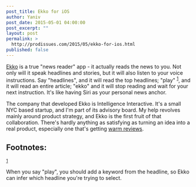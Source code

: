 ```yaml
---
post_title: Ekko for iOS
author: Yaniv
post_date: 2015-05-01 04:00:00
post_excerpt: ""
layout: post
permalink: >
  http://prodissues.com/2015/05/ekko-for-ios.html
published: false
---
```

<p> <a href="https://itunes.apple.com/us/app/ekko-Player/id969512337">Ekko</a> is a true "news reader" app - it actually reads the news to you. Not only will it speak headlines and stories, but it will also listen to your voice instructions. Say "headlines", and it will read the top headlines; "play" <sup><a id="fnr.1" class="footref" href="#fn.1">1</a></sup>, and it will read an entire article; "ekko" and it will stop reading and wait for your next instruction. It's like having Siri as your personal news anchor. </p>

<p> The company that developed Ekko is Intelligence Interactive. It's a small NYC based startup, and I'm part of its advisory board. My help revolves mainly around product strategy, and Ekko is the first fruit of that collaboration. There's hardly anything as satisfying as turning an idea into a real product, especially one that's getting <a href="http://9to5mac.com/2015/04/30/ekko-player-ios/">warm reviews</a>. </p>
<div id="footnotes">
<h2 class="footnotes">Footnotes: </h2>
<div id="text-footnotes">

<div class="footdef"><sup><a id="fn.1" class="footnum" href="#fnr.1">1</a></sup> <div class="footpara"><p class="footpara"> When you say "play", you should add a keyword from the headline, so Ekko can infer which headline you're trying to select. </p></div></div>


</div>
</div>
